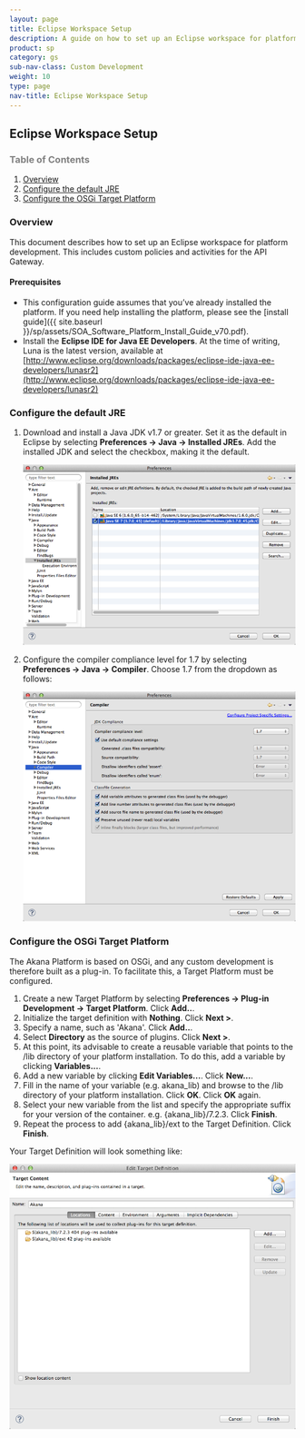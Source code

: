 ```yaml
---
layout: page
title: Eclipse Workspace Setup
description: A guide on how to set up an Eclipse workspace for platform development
product: sp
category: gs
sub-nav-class: Custom Development
weight: 10
type: page
nav-title: Eclipse Workspace Setup
---
```


## Eclipse Workspace Setup

<h3 style="color: grey;">Table of Contents</h3>
<ol class="table_of_contents">
	<li><a href="#introduction">Overview</a></li>
	<li><a href="#java">Configure the default JRE</a></li>
	<li><a href="#osgi">Configure the OSGi Target Platform</a></li>
</ol>

### <a name="introduction"></a>Overview

This document describes how to set up an Eclipse workspace for platform development. This includes custom policies and activities for the API Gateway.

#### <a name="data"></a>Prerequisites

* This configuration guide assumes that you’ve already installed the platform. If you need help installing the platform, please see the [install guide]({{ site.baseurl }}/sp/assets/SOA_Software_Platform_Install_Guide_v70.pdf). 
* Install the **Eclipse IDE for Java EE Developers**. At the time of writing, Luna is the latest version, available at [http://www.eclipse.org/downloads/packages/eclipse-ide-java-ee-developers/lunasr2](http://www.eclipse.org/downloads/packages/eclipse-ide-java-ee-developers/lunasr2)

### <a name="java"></a>Configure the default JRE

1. Download and install a Java JDK v1.7 or greater. Set it as the default in Eclipse by selecting **Preferences -> Java -> Installed JREs**. Add the installed JDK and select the checkbox, making it the default.

	![Eclipse JDK](images/eclipse_jdk_1_7.png "Eclipse JDK")

2. Configure the compiler compliance level for 1.7 by selecting **Preferences -> Java -> Compiler**. Choose 1.7 from the dropdown as follows:

	![Eclipse Compiler](images/eclipse_compiler_1_7.png "Eclipse Compiler")
	
### <a name="osgi"></a>Configure the OSGi Target Platform

The Akana Platform is based on OSGi, and any custom development is therefore built as a plug-in. To facilitate this, a Target Platform must be configured.

1. Create a new Target Platform by selecting **Preferences -> Plug-in Development -> Target Platform**. Click **Add..**.
2. Initialize the target definition with **Nothing**. Click **Next >**.
3. Specify a name, such as 'Akana'. Click **Add..**.
4. Select **Directory** as the source of plugins. Click **Next >**.
5. At this point, its advisable to create a reusable variable that points to the /lib directory of your platform installation. To do this, add a variable by clicking **Variables...**.
6. Add a new variable by clicking **Edit Variables...**. Click **New...**.
7. Fill in the name of your variable (e.g. akana_lib) and browse to the /lib directory of your platform installation. Click **OK**. Click **OK** again.
8. Select your new variable from the list and specify the appropriate suffix for your version of the container. e.g. {akana_lib}/7.2.3. Click **Finish**.
9. Repeat the process to add {akana_lib}/ext to the Target Definition. Click **Finish**.

Your Target Definition will look something like:

![Eclipse Target](images/eclipse_target.png "Eclipse Target")

